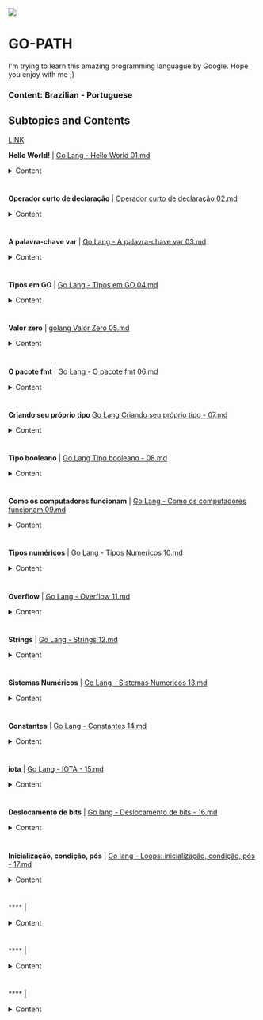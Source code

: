<img src="https://upload.wikimedia.org/wikipedia/commons/thumb/0/05/Go_Logo_Blue.svg/1200px-Go_Logo_Blue.svg.png">

# GO-PATH
I'm trying to learn this amazing programming languague by Google. Hope you enjoy with me ;) 

### Content: Brazilian - Portuguese

## Subtopics and Contents

 [LINK](https://github.com/vkorbes/aprendago/blob/master/OUTLINE.md)

**Hello World!** | [Go Lang - Hello World 01.md](https://github.com/leone-sh/GO-PATH/blob/main/aulas/Go%20Lang%20-%20Hello%20World%2001.md)

<details><summary>Content</summary>
<p>


- Estrutura básica:
  - package main.
  - func main: é aqui que tudo começa, é aqui que tudo acaba.
  - import
- Packages
  - Pacotes são coleções de funções pré-prontas (ou não) que você pode utilizar.
  - Notação: pacote.Identificador. Exemplo: fmt.Println()
  - Documentação: fmt.Println.


</p>
</details>	
	
	
#

**Operador curto de declaração** | [Operador curto de declaração 02.md](https://github.com/leone-sh/GO-PATH/blob/main/aulas/Operador%20curto%20de%20declara%C3%A7%C3%A3o%2002.md)

<details><summary>Content</summary>
<p>

- `:=` parece uma marmota (gopher) ou o punisher.
- Uso:
  - Tipagem automática
  - Só pode repetir se houverem variáveis novas
  - != do assignment operator (operador de atribuição)
  - Só funciona dentro de codeblocks
- Terminologia:
  - keywords (palavras-chave) são termos reservados
  - operadores, operandos
  - statement (declaração, afirmação) → uma linha de código, uma instrução que forma uma ação, formada de expressões
  - expressão -> qualquer coisa que "produz um resultado"
  - scope (abrangência)
    - package-level scope
- Lição principal:
    - := utilizado pra criar novas variáveis, dentro de code blocks
    - = para atribuir valores a variáveis já existentes

</p>
</details>
	
#

**A palavra-chave var** | [Go Lang - A palavra-chave var 03.md](https://github.com/leone-sh/GO-PATH/blob/main/aulas/Go%20Lang%20-%20A%20palavra-chave%20var%2003.md)

<details><summary>Content</summary>
<p>


- ariável declarada em um code block é undefined em outro
- Para variáveis com uma abrangência maior, package level scope, utilizamos `var`
- Funciona em qualquer lugar
- Prestar atenção: chaves, colchetes, parênteses

</p>
</details>
	
#

**Tipos em GO** | [Go Lang - Tipos em GO 04.md](https://github.com/leone-sh/GO-PATH/blob/main/aulas/Go%20Lang%20-%20Tipos%20em%20GO%2004.md)

<details><summary>Content</summary>
<p>

- Tipos em Go são extremamente importantes. (Veremos mais quando chegarmos em métodos e interfaces.)
- Tipos em Go são estáticos.
- Ao declarar uma variável para conter valores de um certo tipo, essa variável só poderá conter valores desse tipo.
- O tipo pode ser deduzido pelo compilador:
  - x := 10
  - var y = "a tia do batima"
- Ou pode ser declarado especificamente:
  - var w string = "isso é uma string"
  - var z int = 15
  - na declaração var z int com package scope, atribuição z = 15 no codeblock (somente)
- Tipos de dados primitivos: disponíveis na linguagem nativamente como blocos básicos de construção
  - int, string, bool
- Tipos de dados compostos: são tipos compostos de tipos primitivos, e criados pelo usuário
- slice, array, struct, map
- O ato de definir, criar, estruturar tipos compostos chama-se composição. Veremos muito disso futuramente.

</p>
</details>
	
#

**Valor zero** | [golang Valor Zero 05.md](https://github.com/leone-sh/GO-PATH/blob/main/aulas/golang%20Valor%20Zero%2005.md)
  
<details><summary>Content</summary>
<p>
  
- Declaração vs. inicialização vs. atribuição de valor. Variáveis: caixas postais.
- O que é valor zero?
- Os zeros:
  - ints: 0
  - floats: 0.0
  - booleans: false
  - strings: ""
  - pointers, functions, interfaces, slices, channels, maps: nil
- Use := sempre que possível.
- Use var para package-level scope.
  
</p>
</details>
	
  #
  
  **O pacote fmt** | [Go Lang - O pacote fmt 06.md](https://github.com/leone-sh/GO-PATH/blob/main/aulas/Go%20Lang%20-%20O%20pacote%20fmt%2006.md)
  
  <details><summary>Content</summary>
<p>
  
- Setup: strings, ints, bools.
- Strings: interpreted string literals vs. raw string literals.
  - Rune literals.
  - Em ciência da computação, um literal é uma notação para representar um valor fixo no código fonte.
- Format printing: documentação.
  - Grupo #1: Print -> standard out
    - func Print(a ...interface{}) (n int, err error)
    - func Println(a ...interface{}) (n int, err error)
    - func Printf(format string, a ...interface{}) (n int, err error)
      - Format verbs. (%v %T)
 - Grupo #2: Print -> string, pode ser usado como variável
   - func Sprint(a ...interface{}) string
   - func Sprintf(format string, a ...interface{}) string
   - func Sprintln(a ...interface{}) string
- Grupo #3: Print -> file, writer interface, e.g. arquivo ou resposta de servidor
   - func Fprint(w io.Writer, a ...interface{}) (n int, err error)
   - func Fprintf(w io.Writer, format string, a ...interface{}) (n int, err error)
   - func Fprintln(w io.Writer, a ...interface{}) (n int, err error)
   

</p>
</details>
	
   #
   
   **Criando seu próprio tipo** [Go Lang Criando seu próprio tipo - 07.md](https://github.com/leone-sh/GO-PATH/blob/main/aulas/Go%20Lang%20Criando%20seu%20pr%C3%B3prio%20tipo%20-%2007.md)
   
   
<details><summary>Content</summary>
<p>
   
- Revisando: tipos em Go são extremamente importantes. (Veremos mais quando chegarmos em métodos e interfaces.)
- Tem uma história que Bill Kennedy dizia que se um dia fizesse uma tattoo, ela diria "type is life."
- Grande parte dos aspectos mais avançados de Go dependem quase que exclusivamente de tipos.
- Como fundação para estas ferramentas, vamos aprender a declarar nossos próprios tipos.
- Revisando: tipos são fixos. Uma vez declarada uma variável como de um certo tipo, isso é imutável.
- type hotdog int → var b hotdog (main hotdog)
- Uma variável de tipo hotdog não pode ser atribuida com o valor de uma variável tipo int, mesmo que este seja o tipo subjacente de hotdog.

</p>
</details>
	
#

**Tipo booleano** | [Go Lang Tipo booleano - 08.md](https://github.com/leone-sh/GO-PATH/blob/main/aulas/Go%20Lang%20Tipo%20booleano%20-%2008.md)

<details><summary>Content</summary>
<p>

- Agora vamos explorar os tipos de maneira mais detalhada. golang.org/ref/spec. A começar pelo bool.
- O tipo bool é um tipo binário, que só pode conter um dos dois valores: true e false. (Verdadeiro ou falso, sim ou não, zero ou um, etc.)
- Sempre que você ver operadores relacionais (==, <=, >=, !=, <, >), o resultado da expressão será um valor booleano.
- Booleans são fundamentais nas tomadas de decisões em lógica condicional, declarações switch, declarações if, fluxo de controle, etc.
	- Na prática:
		- Zero value
		- Atribuindo um valor
		- Bool como resultado de operadores relacionais
- Go Playground: https://play.golang.org/p/7joj615nZw

</p>
</details>
	
#

**Como os computadores funcionam** | [Go Lang - Como os computadores funcionam 09.md](https://github.com/leone-sh/GO-PATH/blob/main/aulas/Go%20Lang%20-%20Como%20os%20computadores%20funcionam%2009.md)

<details><summary>Content</summary>
<p>

- Isso é importante pois daqui pra frente vamos falar de ints, bytes, e etc.
- Não é necessário um conhecimento a fundo mas é importante ter uma idéia de como as coisas funcionam por trás dos panos.
- https://docs.google.com/presentation/d/1aVytiGOBVDMISFW-ZARJ5iFY1osU2XJIw0hQpNICXm8/
- ASCII: https://en.wikipedia.org/wiki/ASCII
- Filme: Alan Turing, The Immitation Game.

</p>
</details>
	
#

**Tipos numéricos** | [Go Lang - Tipos Numericos 10.md](https://github.com/leone-sh/GO-PATH/blob/main/aulas/Go%20Lang%20-%20Tipos%20Numericos%2010.md)

<details><summary>Content</summary>
<p>

- int vs. float: Números inteiros vs. números com frações.
- golang.org/ref/spec → numeric types
- Integers:
    - Números inteiros
    - int & uint → “implementation-specific sizes”
    - Todos os tipos numéricos são distintos, exceto:
        - byte = uint8
        - rune = int32 (UTF8)
        (O código fonte da linguagem Go é sempre em UTF-8).
    - Tipos são únicos
        - Go é uma linguagem estática
        - int e int32 não são a mesma coisa
        - Para "misturá-los" é necessário conversão
    - Regra geral: use somente int
- Floating point:
    - Números racionais ou reais
    - Regra geral: use somente float64
- Na prática:
    - Defaults com :=
    - Tipagem com var
    - Dá pra colocar número com vírgula em tipo int?
    - Overflow
    - Go Playground: https://play.golang.org/p/dt2x1ies5b
- “implementation-specific sizes”? Runtime package. Word.
    - GOOS
    - GORUNTIME
    - [Get your architecture with GO](https://play.golang.org/p/1vp5DImIMM)

</p>
</details>

#

**Overflow** | [Go Lang - Overflow 11.md](https://github.com/leone-sh/GO-PATH/blob/main/aulas/Go%20Lang%20-%20Overflow%2011.md)


<details><summary>Content</summary>
<p>


- Um uint16, por exemplo, vai de 0 a 65535.
- Que acontece se a gente tentar usar 65536?
- Ou se a gente estiver em 65535 e tentar adicionar mais 1?
- Playground: https://play.golang.org/p/t7Z4m127F2t

</P>
</details>

#

**Strings** | [Go Lang - Strings 12.md](https://github.com/leone-sh/GO-PATH/blob/main/aulas/Go%20Lang%20-%20Strings%2012.md)

<details><summary>Content</summary>
<p>

- Strings são sequencias de bytes.
- Imutáveis.
- Uma string é um "slice of bytes" (ou, em português, uma fatia de bytes).
- Na prática:
    - %v %T
    - Raw string literals
    - Conversão para slice of bytes: []byte(x)
    - %#U, %#x
    - Go Playground: https://play.golang.org/p/dt2x1ies5b & https://play.golang.org/p/PpDnspiyA_7
- https://blog.golang.org/strings

</P>
</details>

#


**Sistemas Numéricos** | [Go Lang - Sistemas Numericos 13.md](https://github.com/leone-sh/GO-PATH/blob/main/aulas/Go%20Lang%20-%20Sistemas%20Numericos%2013.md)

<details><summary>Content</summary>
<p>

- Base-10: decimal, 0–9
- Base-2: binário, 0–1
- Base-16: hexadecimal, 0–f
- https://docs.google.com/document/d/1GqXpubhMMIr4Sy5xwgiPIDh5PGVmVpF2u0c9vDrvykE/
- Demonstração em Go.

</P>
</details>

#

**Constantes** | [Go Lang - Constantes 14.md](https://github.com/leone-sh/GO-PATH/blob/main/aulas/Go%20Lang%20-%20Constantes%2014.md)

<details><summary>Content</summary>
<p>

- São valores imutáveis.
- Podem ser tipadas ou não:
    - const oi = "Bom dia"
    - const oi string = "Bom dia"
- As não tipadas só terão um tipo atribuido a elas quando forem usadas.
    - Ex. qual o tipo de 42? int? uint? float64?
    - Ou seja, é uma flexibilidade conveniente.
- Na prática: int, float, string.
    - const x = y
    - const ( x = y )

</P>
</details>

#

**iota** | [Go Lang - IOTA - 15.md](https://github.com/leone-sh/GO-PATH/blob/main/aulas/Go%20Lang%20-%20IOTA%20-%2015.md)

<details><summary>Content</summary>
<p>

- golang.org/ref/spec
- Numa declaração de constantes, o identificador iota representa números sequenciais.
- Na prática.
    - iota, iota + 1, a = iota b c, reinicia em cada const, _
- Go Playground: https://play.golang.org/p/eSrwoQjuYR

</P>
</details>

#

**Deslocamento de bits** | [Go lang - Deslocamento de bits - 16.md](https://github.com/leone-sh/GO-PATH/blob/main/aulas/Go%20lang%20-%20Deslocamento%20de%20bits%20-%2016.md)

<details><summary>Content</summary>
<p>

- Deslocamento de bits é quando deslocamos digitos binários para a esquerda ou direita.
- Na prática:
    - %d %b
    - x << y
    - iota * 10 << 10 = kb, mb, gb
    
- https://play.golang.org/p/7MOnbhx4R4
- https://splice.com/blog/iota-elegant-constants-golang/
- https://medium.com/learning-the-go-programming-language/bit-hacking-with-go-e0acee258827

</P>
</details>

#

**Inicialização, condição, pós** | [Go lang - Loops: inicialização, condição, pós - 17.md](https://github.com/leone-sh/GO-PATH/blob/main/aulas/Go%20lang%20-%20Loops:%20inicializa%C3%A7%C3%A3o%2C%20condi%C3%A7%C3%A3o%2C%20p%C3%B3s%20-%2017.md)

<details><summary>Content</summary>
<p>

- For
    - Inicialização, condição, pós
    - Ponto e vírgula?
    - gobyexample.com
    - Não existe while!

</P>
</details>

#

**** | []()

<details><summary>Content</summary>
<p>



</P>
</details>

#

**** | []()

<details><summary>Content</summary>
<p>



</P>
</details>

#

**** | []()

<details><summary>Content</summary>
<p>



</P>
</details>

#
